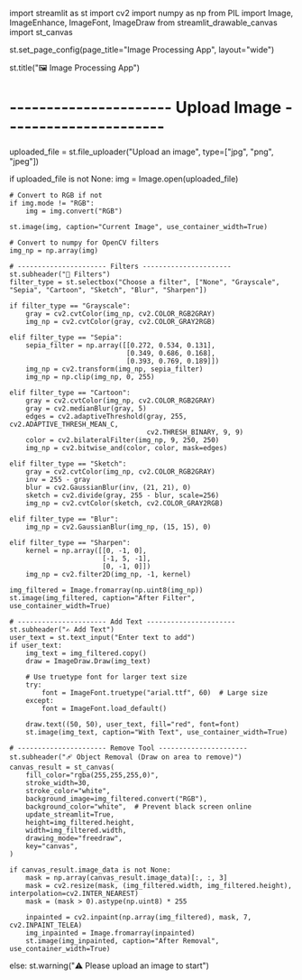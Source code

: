 import streamlit as st
import cv2
import numpy as np
from PIL import Image, ImageEnhance, ImageFont, ImageDraw
from streamlit_drawable_canvas import st_canvas

st.set_page_config(page_title="Image Processing App", layout="wide")

st.title("🖼️ Image Processing App")

# ---------------------- Upload Image ----------------------
uploaded_file = st.file_uploader("Upload an image", type=["jpg", "png", "jpeg"])

if uploaded_file is not None:
    img = Image.open(uploaded_file)

    # Convert to RGB if not
    if img.mode != "RGB":
        img = img.convert("RGB")

    st.image(img, caption="Current Image", use_container_width=True)

    # Convert to numpy for OpenCV filters
    img_np = np.array(img)

    # ---------------------- Filters ----------------------
    st.subheader("🎨 Filters")
    filter_type = st.selectbox("Choose a filter", ["None", "Grayscale", "Sepia", "Cartoon", "Sketch", "Blur", "Sharpen"])

    if filter_type == "Grayscale":
        gray = cv2.cvtColor(img_np, cv2.COLOR_RGB2GRAY)
        img_np = cv2.cvtColor(gray, cv2.COLOR_GRAY2RGB)

    elif filter_type == "Sepia":
        sepia_filter = np.array([[0.272, 0.534, 0.131],
                                 [0.349, 0.686, 0.168],
                                 [0.393, 0.769, 0.189]])
        img_np = cv2.transform(img_np, sepia_filter)
        img_np = np.clip(img_np, 0, 255)

    elif filter_type == "Cartoon":
        gray = cv2.cvtColor(img_np, cv2.COLOR_RGB2GRAY)
        gray = cv2.medianBlur(gray, 5)
        edges = cv2.adaptiveThreshold(gray, 255, cv2.ADAPTIVE_THRESH_MEAN_C,
                                      cv2.THRESH_BINARY, 9, 9)
        color = cv2.bilateralFilter(img_np, 9, 250, 250)
        img_np = cv2.bitwise_and(color, color, mask=edges)

    elif filter_type == "Sketch":
        gray = cv2.cvtColor(img_np, cv2.COLOR_RGB2GRAY)
        inv = 255 - gray
        blur = cv2.GaussianBlur(inv, (21, 21), 0)
        sketch = cv2.divide(gray, 255 - blur, scale=256)
        img_np = cv2.cvtColor(sketch, cv2.COLOR_GRAY2RGB)

    elif filter_type == "Blur":
        img_np = cv2.GaussianBlur(img_np, (15, 15), 0)

    elif filter_type == "Sharpen":
        kernel = np.array([[0, -1, 0],
                           [-1, 5, -1],
                           [0, -1, 0]])
        img_np = cv2.filter2D(img_np, -1, kernel)

    img_filtered = Image.fromarray(np.uint8(img_np))
    st.image(img_filtered, caption="After Filter", use_container_width=True)

    # ---------------------- Add Text ----------------------
    st.subheader("✍️ Add Text")
    user_text = st.text_input("Enter text to add")
    if user_text:
        img_text = img_filtered.copy()
        draw = ImageDraw.Draw(img_text)

        # Use truetype font for larger text size
        try:
            font = ImageFont.truetype("arial.ttf", 60)  # Large size
        except:
            font = ImageFont.load_default()

        draw.text((50, 50), user_text, fill="red", font=font)
        st.image(img_text, caption="With Text", use_container_width=True)

    # ---------------------- Remove Tool ----------------------
    st.subheader("🩹 Object Removal (Draw on area to remove)")
    canvas_result = st_canvas(
        fill_color="rgba(255,255,255,0)",
        stroke_width=30,
        stroke_color="white",
        background_image=img_filtered.convert("RGB"),
        background_color="white",  # Prevent black screen online
        update_streamlit=True,
        height=img_filtered.height,
        width=img_filtered.width,
        drawing_mode="freedraw",
        key="canvas",
    )

    if canvas_result.image_data is not None:
        mask = np.array(canvas_result.image_data)[:, :, 3]
        mask = cv2.resize(mask, (img_filtered.width, img_filtered.height), interpolation=cv2.INTER_NEAREST)
        mask = (mask > 0).astype(np.uint8) * 255

        inpainted = cv2.inpaint(np.array(img_filtered), mask, 7, cv2.INPAINT_TELEA)
        img_inpainted = Image.fromarray(inpainted)
        st.image(img_inpainted, caption="After Removal", use_container_width=True)

else:
    st.warning("⚠️ Please upload an image to start")